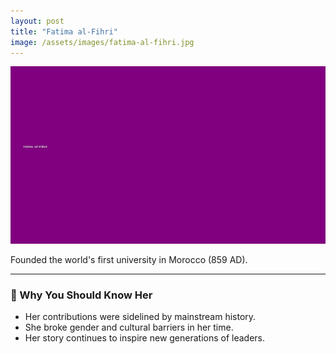 ```yaml
---
layout: post
title: "Fatima al-Fihri"
image: /assets/images/fatima-al-fihri.jpg
---
```


![Fatima al-Fihri](/assets/images/fatima-al-fihri.jpg)

Founded the world's first university in Morocco (859 AD).

---

### 🌟 Why You Should Know Her

- Her contributions were sidelined by mainstream history.
- She broke gender and cultural barriers in her time.
- Her story continues to inspire new generations of leaders.

